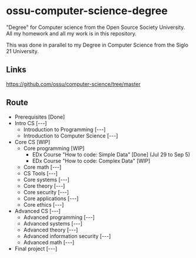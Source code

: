 # ossu-computer-science-degree
"Degree" for Computer science from the Open Source Society University. All my homework and all my work is in this repository.

This was done in parallel to my Degree in Computer Science from the Siglo 21 University.

## Links
https://github.com/ossu/computer-science/tree/master

## Route
- Prerequisites  [Done]  
- Intro CS  [---]  
    - Introduction to Programming  [---]  
    - Introduction to Computer Science  [---]  
- Core CS  [WIP]   
    - Core programming  [WIP]   
        - EDx Course "How to code: Simple Data" [Done] (Jul 29 to Sep 5)
        - EDx Course "How to code: Complex Data" [WIP]
    - Core math  [---]  
    - CS Tools  [---]  
    - Core systems  [---]  
    - Core theory  [---]  
    - Core security  [---]  
    - Core applications  [---]  
    - Core ethics  [---]  
- Advanced CS  [---]  
    - Advanced programming  [---]  
    - Advanced systems  [---]  
    - Advanced theory  [---]  
    - Advanced information security  [---]  
    - Advanced math  [---]  
- Final project  [---]  
